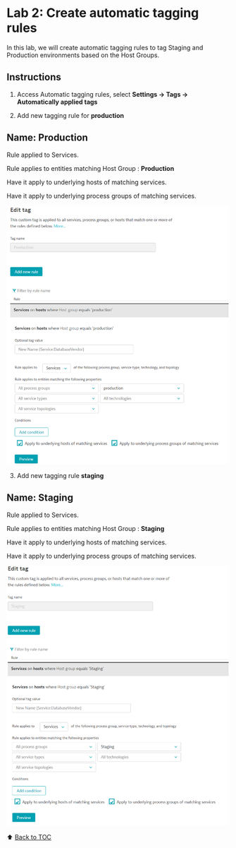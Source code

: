 # Lab 2: Create automatic tagging rules

In this lab, we will create automatic tagging rules to tag  Staging and Production environments based on the Host Groups.

## Instructions

1. Access Automatic tagging rules, select **Settings -> Tags -> Automatically applied tags**

2. Add new tagging rule for **production**

## Name: Production

Rule applied to Services.

Rule applies to entities matching Host Group : **Production**

Have it apply to underlying hosts of matching services.

Have it apply to underlying process groups of matching services.

![HostGroup Auto Tagging](/assets/hostgroup-autotag.PNG)


3. Add new tagging rule **staging**

## Name: Staging

Rule applied to Services.

Rule applies to entities matching Host Group : **Staging**

Have it apply to underlying hosts of matching services.

Have it apply to underlying process groups of matching services.

![HostGroup Auto Tagging](/assets/hostgroup-autotag-staging.PNG)


:arrow_up: [Back to TOC](/README.md)
